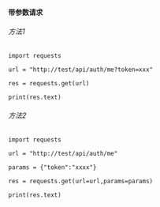 #### 带参数请求
###### 方法1
```
import requests

url = "http://test/api/auth/me?token=xxx" 

res = requests.get(url)

print(res.text)
```
###### 方法2
```
import requests

url = "http://test/api/auth/me"

params = {"token":"xxxx"}

res = requests.get(url=url,params=params)

print(res.text)
```
